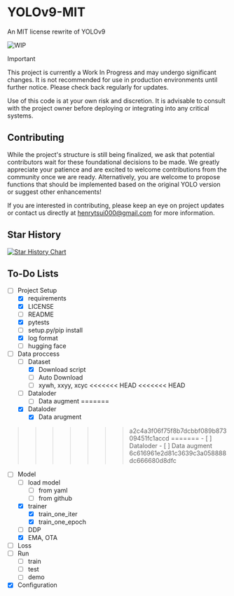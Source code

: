 # YOLOv9-MIT
An MIT license rewrite of YOLOv9

![WIP](https://img.shields.io/badge/status-WIP-orange)
> [!IMPORTANT]
> This project is currently a Work In Progress and may undergo significant changes. It is not recommended for use in production environments until further notice. Please check back regularly for updates.
> 
> Use of this code is at your own risk and discretion. It is advisable to consult with the project owner before deploying or integrating into any critical systems.

## Contributing

While the project's structure is still being finalized, we ask that potential contributors wait for these foundational decisions to be made. We greatly appreciate your patience and are excited to welcome contributions from the community once we are ready. Alternatively, you are welcome to propose functions that should be implemented based on the original YOLO version or suggest other enhancements! 

If you are interested in contributing, please keep an eye on project updates or contact us directly at [henrytsui000@gmail.com](mailto:henrytsui000@gmail.com) for more information.

## Star History

[![Star History Chart](https://api.star-history.com/svg?repos=WongKinYiu/yolov9mit&type=Date)](https://star-history.com/#WongKinYiu/yolov9mit&Date)

## To-Do Lists
- [ ] Project Setup
    - [X] requirements
    - [x] LICENSE
    - [ ] README
    - [x] pytests
    - [ ] setup.py/pip install
    - [x] log format
    - [ ] hugging face
- [ ] Data proccess
    - [ ] Dataset
        - [x] Download script
        - [ ] Auto Download
        - [ ] xywh, xxyy, xcyc
<<<<<<< HEAD
<<<<<<< HEAD
    - [ ] Dataloder
        - [ ] Data augment
=======
    - [x] Dataloder
        - [x] Data arugment
>>>>>>> a2c4a3f06f75f8b7dcbbf089b87309451fc1accd
=======
    - [ ] Dataloder
        - [ ] Data augment
>>>>>>> 6c616961e2d81c3639c3a058888dc666680d8dfc
- [ ] Model
    - [ ] load model
        - [ ] from yaml
        - [ ] from github
    - [x] trainer
        - [x] train_one_iter
        - [x] train_one_epoch
    - [ ] DDP
    - [x] EMA, OTA
- [ ] Loss
- [ ] Run
    - [ ] train
    - [ ] test
    - [ ] demo
- [x] Configuration

